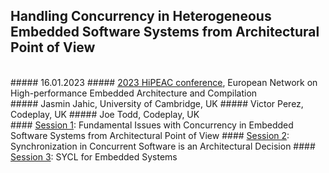 ## Handling Concurrency in Heterogeneous Embedded Software Systems from Architectural Point of View
<br/>
##### 16.01.2023
##### <a href="https://www.hipeac.net/2023/toulouse/#/">2023 HiPEAC conference</a>, European Network on High-performance Embedded Architecture and Compilation
<br/>
##### Jasmin Jahic, University of Cambridge, UK
##### Victor Perez, Codeplay, UK
##### Joe Todd, Codeplay, UK
<br/>
#### <a href="doc/tutorial/hipeac2023/HiPEAC2023-part1.pdf">Session 1</a>: Fundamental Issues with Concurrency in Embedded Software Systems from Architectural Point of View
#### <a href="doc/tutorial/hipeac2023/HiPEAC2023-part2-1.pdf">Session 2</a>: Synchronization in Concurrent Software is an Architectural Decision
#### <a href="doc/tutorial/hipeac2023/HiPEAC2023-part3.pdf">Session 3</a>: SYCL for Embedded Systems